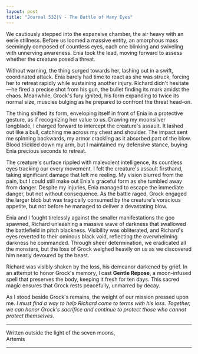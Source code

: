 ```yaml
---
layout: post
title: "Journal 532|V - The Battle of Many Eyes"
---
```


We cautiously stepped into the expansive chamber, the air heavy with an eerie stillness. Before us loomed a massive entity, an amorphous mass seemingly composed of countless eyes, each one blinking and swiveling with unnerving awareness. Enia took the lead, moving forward to assess whether the creature posed a threat.

Without warning, the thing surged towards her, lashing out in a swift, coordinated attack. Enia barely had time to react as she was struck, forcing her to retreat rapidly while sustaining another injury. Richard didn't hesitate—he fired a precise shot from his gun, the bullet finding its mark amidst the chaos. Meanwhile, Grock's fury ignited, his form expanding to twice its normal size, muscles bulging as he prepared to confront the threat head-on.

The thing shifted its form, enveloping itself in front of Enia in a protective gesture, as if recognizing her value to us. Drawing my moonsilver longblade, I charged forward to intercept the creature's assault. It  lashed out like a bull, catching me across my chest and shoulder. The impact sent me spinning backwards, my armor crackling as it absorbed part of the blow. Blood trickled down my arm, but I maintained my defensive stance, buying Enia precious seconds to retreat.

The creature's surface rippled with malevolent intelligence, its countless eyes tracking our every movement. I felt the creature's assault firsthand, taking significant damage that left me reeling. My vision blurred from the pain, but I could still make out Enia's graceful form as she tumbled away from danger. Despite my injuries, Enia managed to escape the immediate danger, but not without consequence. As the battle raged, Grock engaged the larger blob but was tragically consumed by the creature's voracious appetite, but not before he managed to deliver a devastating blow.

Enia and I fought tirelessly against the smaller manifestations the goo spawned, Richard unleashing a massive wave of darkness that swallowed the battlefield in pitch blackness. Visibility was obliterated, and Richard's eyes reverted to their ominous black void, reflecting the overwhelming darkness he commanded. Through sheer determination, we eradicated all the monsters, but the loss of Grock weighed heavily on us as we discovered him nearly devoured by the beast.

Richard was visibly shaken by the loss, his demeanor darkened by grief. In an attempt to honor Grock's memory, I cast **Gentle Repose**, a moon-infused spell that preserves the body, keeping it fresh for ten days. This sacred magic ensures that Grock rests peacefully, unmarred by decay.

As I stood beside Grock's remains, the weight of our mission pressed upon me. *I must find a way to help Richard come to terms with his loss. Together, we can honor Grock's sacrifice and continue to protect those who cannot protect themselves.*

***
Written outside the light of the seven moons,  
Artemis
***
